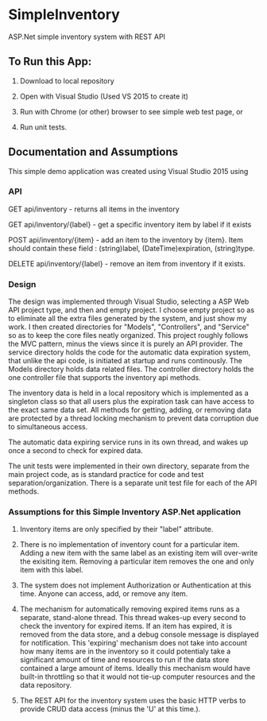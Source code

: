 # SimpleInventory
ASP.Net simple inventory system with REST API

## To Run this App:
1.  Download to local repository

2.  Open with Visual Studio (Used VS 2015 to create it)

3.  Run with Chrome (or other) browser to see simple web test page, or

4.  Run unit tests.

## Documentation and Assumptions
This simple demo application was created using Visual Studio 2015 using 

### API

GET api/inventory  - returns all items in the inventory

GET api/inventory/{label}  - get a specific inventory item by label if it exists

POST api/inventory/{item} - add an item to the inventory by {item}.  Item should contain these field : (string)label, (DateTime)expiration, (string)type.

DELETE api/inventory/{label} - remove an item from inventory if it exists.

### Design
The design was implemented through Visual Studio, selecting a ASP Web API project type, and then and empty project.  I choose empty project so as to eliminate all the extra files generated by the system, and just show my work.  I then created directories for "Models", "Controllers", and "Service" so as to keep the core files neatly organized.  This project roughly follows the MVC pattern, minus the views since it is purely an API provider.  The service directory holds the code for the automatic data expiration system, that unlike the api code, is initiated at startup and runs continously.  The Models directory holds data related files.  The controller directory holds the one controller file that supports the inventory api methods.

The inventory data is held in a local repository which is implemented as a singleton class so that all users plus the expiration task can have access to the exact same data set.  All methods for getting, adding, or removing data are protected by a thread locking mechanism to prevent data corruption due to simultaneous access.

The automatic data expiring service runs in its own thread, and wakes up once a second to check for expired data.

The unit tests were implemented in their own directory, separate from the main project code, as is standard practice for code and test separation/organization.  There is a separate unit test file for each of the API methods.

### Assumptions for this Simple Inventory ASP.Net application
1.  Inventory items are only specified by their "label" attribute.

2.  There is no implementation of inventory count for a particular item.  Adding a new item with the same label as an existing item will over-write the exisiting item.  Removing a particular item removes the one and only item with this label.

3.  The system does not implement Authorization or Authentication at this time.  Anyone can access, add, or remove any item.

4.  The mechanism for automatically removing expired items runs as a separate, stand-alone thread.  This thread wakes-up every second to check the inventory for expired items.  If an item has expired, it is removed from the data store, and a debug console message is displayed for notification.  This 'expiring' mechanism does not take into account how many items are in the inventory so it could potentialy take a significant amount of time and resources to run if the data store contained a large amount of items.  Ideally this mechanism would have built-in throttling so that it would not tie-up computer resources and the data repository.

5.  The REST API for the inventory system uses the basic HTTP verbs to provide CRUD data access (minus the 'U' at this time.).
